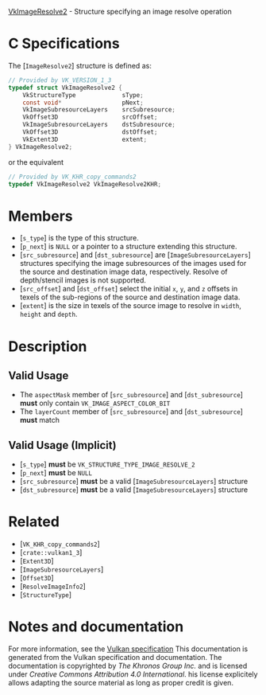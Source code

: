 [VkImageResolve2](https://www.khronos.org/registry/vulkan/specs/1.3-extensions/man/html/VkImageResolve2.html) - Structure specifying an image resolve operation

# C Specifications
The [`ImageResolve2`] structure is defined as:
```c
// Provided by VK_VERSION_1_3
typedef struct VkImageResolve2 {
    VkStructureType             sType;
    const void*                 pNext;
    VkImageSubresourceLayers    srcSubresource;
    VkOffset3D                  srcOffset;
    VkImageSubresourceLayers    dstSubresource;
    VkOffset3D                  dstOffset;
    VkExtent3D                  extent;
} VkImageResolve2;
```
or the equivalent
```c
// Provided by VK_KHR_copy_commands2
typedef VkImageResolve2 VkImageResolve2KHR;
```

# Members
- [`s_type`] is the type of this structure.
- [`p_next`] is `NULL` or a pointer to a structure extending this structure.
- [`src_subresource`] and [`dst_subresource`] are [`ImageSubresourceLayers`] structures specifying the image subresources of the images used for the source and destination image data, respectively. Resolve of depth/stencil images is not supported.
- [`src_offset`] and [`dst_offset`] select the initial `x`, `y`, and `z` offsets in texels of the sub-regions of the source and destination image data.
- [`extent`] is the size in texels of the source image to resolve in `width`, `height` and `depth`.

# Description
## Valid Usage
-    The `aspectMask` member of [`src_subresource`] and [`dst_subresource`] **must**  only contain `VK_IMAGE_ASPECT_COLOR_BIT`
-    The `layerCount` member of [`src_subresource`] and [`dst_subresource`] **must**  match

## Valid Usage (Implicit)
-  [`s_type`] **must**  be `VK_STRUCTURE_TYPE_IMAGE_RESOLVE_2`
-  [`p_next`] **must**  be `NULL`
-  [`src_subresource`] **must**  be a valid [`ImageSubresourceLayers`] structure
-  [`dst_subresource`] **must**  be a valid [`ImageSubresourceLayers`] structure

# Related
- [`VK_KHR_copy_commands2`]
- [`crate::vulkan1_3`]
- [`Extent3D`]
- [`ImageSubresourceLayers`]
- [`Offset3D`]
- [`ResolveImageInfo2`]
- [`StructureType`]

# Notes and documentation
For more information, see the [Vulkan specification](https://www.khronos.org/registry/vulkan/specs/1.3-extensions/html/vkspec.html)
This documentation is generated from the Vulkan specification and documentation.
The documentation is copyrighted by *The Khronos Group Inc.* and is licensed under *Creative Commons Attribution 4.0 International*.
his license explicitely allows adapting the source material as long as proper credit is given.
        